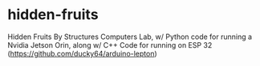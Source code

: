 # hidden-fruits

Hidden Fruits By Structures Computers Lab, w/ Python code for running a Nvidia Jetson Orin, along w/ C++ Code for running on ESP 32 (https://github.com/ducky64/arduino-lepton)
